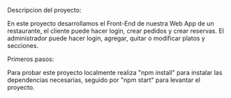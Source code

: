 Descripcion del proyecto:


En este proyecto desarrollamos el Front-End de nuestra Web App de un restaurante, el cliente puede hacer login, crear pedidos y crear reservas. El administrador puede
hacer login, agregar, quitar o modificar platos y secciones.


Primeros pasos:


Para probar este proyecto localmente realiza "npm install" para instalar las dependencias necesarias, seguido por "npm start" para levantar el proyecto.
